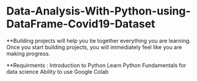 # Data-Analysis-With-Python-using-DataFrame-Covid19-Dataset

**Building projects will help you tie together everything you are learning. Once you start building projects, you will immediately feel like you are making progress.

**Requirments :
Introduction to Python
Learn Python Fundamentals for data science
Ability to use Google Colab 

